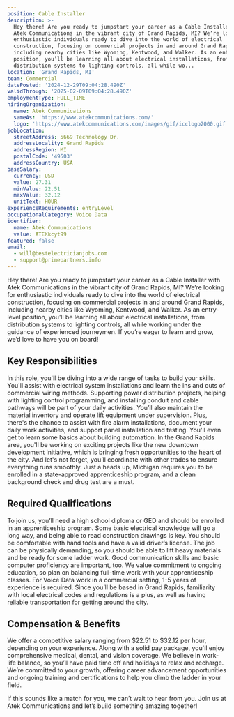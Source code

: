 ```yaml
---
position: Cable Installer
description: >-
  Hey there! Are you ready to jumpstart your career as a Cable Installer with
  Atek Communications in the vibrant city of Grand Rapids, MI? We’re looking for
  enthusiastic individuals ready to dive into the world of electrical
  construction, focusing on commercial projects in and around Grand Rapids,
  including nearby cities like Wyoming, Kentwood, and Walker. As an entry-level
  position, you’ll be learning all about electrical installations, from
  distribution systems to lighting controls, all while wo...
location: 'Grand Rapids, MI'
team: Commercial
datePosted: '2024-12-29T09:04:28.490Z'
validThrough: '2025-02-09T09:04:28.490Z'
employmentType: FULL_TIME
hiringOrganization:
  name: Atek Communications
  sameAs: 'https://www.atekcommunications.com/'
  logo: 'https://www.atekcommunications.com/images/gif/icclogo2000.gif'
jobLocation:
  streetAddress: 5669 Technology Dr.
  addressLocality: Grand Rapids
  addressRegion: MI
  postalCode: '49503'
  addressCountry: USA
baseSalary:
  currency: USD
  value: 27.31
  minValue: 22.51
  maxValue: 32.12
  unitText: HOUR
experienceRequirements: entryLevel
occupationalCategory: Voice Data
identifier:
  name: Atek Communications
  value: ATEKkcyt99
featured: false
email:
  - will@bestelectricianjobs.com
  - support@primepartners.info
---
```




Hey there! Are you ready to jumpstart your career as a Cable Installer with Atek Communications in the vibrant city of Grand Rapids, MI? We’re looking for enthusiastic individuals ready to dive into the world of electrical construction, focusing on commercial projects in and around Grand Rapids, including nearby cities like Wyoming, Kentwood, and Walker. As an entry-level position, you’ll be learning all about electrical installations, from distribution systems to lighting controls, all while working under the guidance of experienced journeymen. If you’re eager to learn and grow, we’d love to have you on board!

## Key Responsibilities

In this role, you'll be diving into a wide range of tasks to build your skills. You'll assist with electrical system installations and learn the ins and outs of commercial wiring methods. Supporting power distribution projects, helping with lighting control programming, and installing conduit and cable pathways will be part of your daily activities. You’ll also maintain the material inventory and operate lift equipment under supervision. Plus, there's the chance to assist with fire alarm installations, document your daily work activities, and support panel installation and testing. You'll even get to learn some basics about building automation. In the Grand Rapids area, you'll be working on exciting projects like the new downtown development initiative, which is bringing fresh opportunities to the heart of the city. And let's not forget, you’ll coordinate with other trades to ensure everything runs smoothly. Just a heads up, Michigan requires you to be enrolled in a state-approved apprenticeship program, and a clean background check and drug test are a must.

## Required Qualifications

To join us, you’ll need a high school diploma or GED and should be enrolled in an apprenticeship program. Some basic electrical knowledge will go a long way, and being able to read construction drawings is key. You should be comfortable with hand tools and have a valid driver’s license. The job can be physically demanding, so you should be able to lift heavy materials and be ready for some ladder work. Good communication skills and basic computer proficiency are important, too. We value commitment to ongoing education, so plan on balancing full-time work with your apprenticeship classes. For Voice Data work in a commercial setting, 1-5 years of experience is required. Since you’ll be based in Grand Rapids, familiarity with local electrical codes and regulations is a plus, as well as having reliable transportation for getting around the city.

## Compensation & Benefits

We offer a competitive salary ranging from $22.51 to $32.12 per hour, depending on your experience. Along with a solid pay package, you'll enjoy comprehensive medical, dental, and vision coverage. We believe in work-life balance, so you’ll have paid time off and holidays to relax and recharge. We’re committed to your growth, offering career advancement opportunities and ongoing training and certifications to help you climb the ladder in your field.

If this sounds like a match for you, we can’t wait to hear from you. Join us at Atek Communications and let’s build something amazing together!
